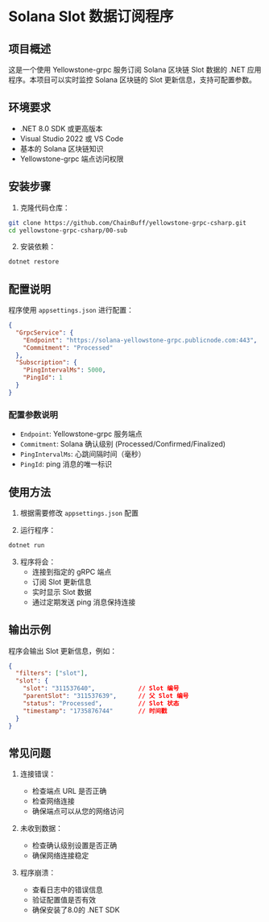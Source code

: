 
# Solana Slot 数据订阅程序

## 项目概述

这是一个使用 Yellowstone-grpc 服务订阅 Solana 区块链 Slot 数据的 .NET 应用程序。本项目可以实时监控 Solana 区块链的 Slot 更新信息，支持可配置参数。

## 环境要求

- .NET 8.0 SDK 或更高版本
- Visual Studio 2022 或 VS Code
- 基本的 Solana 区块链知识
- Yellowstone-grpc 端点访问权限

## 安装步骤

1. 克隆代码仓库：
```bash
git clone https://github.com/ChainBuff/yellowstone-grpc-csharp.git
cd yellowstone-grpc-csharp/00-sub
```

2. 安装依赖：
```bash
dotnet restore
```

## 配置说明

程序使用 `appsettings.json` 进行配置：

```json
{
  "GrpcService": {
    "Endpoint": "https://solana-yellowstone-grpc.publicnode.com:443",
    "Commitment": "Processed"
  },
  "Subscription": {
    "PingIntervalMs": 5000,
    "PingId": 1
  }
}
```

### 配置参数说明

- `Endpoint`: Yellowstone-grpc 服务端点
- `Commitment`: Solana 确认级别 (Processed/Confirmed/Finalized)
- `PingIntervalMs`: 心跳间隔时间（毫秒）
- `PingId`: ping 消息的唯一标识

## 使用方法

1. 根据需要修改 `appsettings.json` 配置

2. 运行程序：
```bash
dotnet run
```

3. 程序将会：
   - 连接到指定的 gRPC 端点
   - 订阅 Slot 更新信息
   - 实时显示 Slot 数据
   - 通过定期发送 ping 消息保持连接

## 输出示例

程序会输出 Slot 更新信息，例如：
```json
{
  "filters": ["slot"],
  "slot": {
    "slot": "311537640",            // Slot 编号
    "parentSlot": "311537639",      // 父 Slot 编号
    "status": "Processed",          // Slot 状态
    "timestamp": "1735876744"       // 时间戳
  }
}
```

## 常见问题

1. 连接错误：
   - 检查端点 URL 是否正确
   - 检查网络连接
   - 确保端点可以从您的网络访问

2. 未收到数据：
   - 检查确认级别设置是否正确
   - 确保网络连接稳定

3. 程序崩溃：
   - 查看日志中的错误信息
   - 验证配置值是否有效
   - 确保安装了8.0的 .NET SDK

